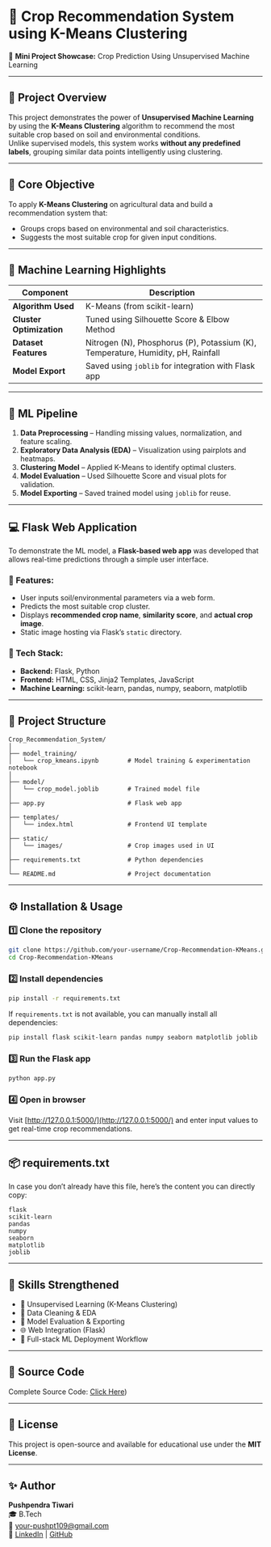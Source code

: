 # 🌾 Crop Recommendation System using K-Means Clustering

🚀 **Mini Project Showcase:** Crop Prediction Using Unsupervised Machine Learning  

---

## 📌 Project Overview

This project demonstrates the power of **Unsupervised Machine Learning** by using the **K-Means Clustering** algorithm to recommend the most suitable crop based on soil and environmental conditions.  
Unlike supervised models, this system works **without any predefined labels**, grouping similar data points intelligently using clustering.

---

## 🎯 Core Objective

To apply **K-Means Clustering** on agricultural data and build a recommendation system that:
- Groups crops based on environmental and soil characteristics.
- Suggests the most suitable crop for given input conditions.

---

## 🧠 Machine Learning Highlights

| Component | Description |
|------------|--------------|
| **Algorithm Used** | K-Means (from scikit-learn) |
| **Cluster Optimization** | Tuned using Silhouette Score & Elbow Method |
| **Dataset Features** | Nitrogen (N), Phosphorus (P), Potassium (K), Temperature, Humidity, pH, Rainfall |
| **Model Export** | Saved using `joblib` for integration with Flask app |

---

## 🧪 ML Pipeline

1. **Data Preprocessing** – Handling missing values, normalization, and feature scaling.  
2. **Exploratory Data Analysis (EDA)** – Visualization using pairplots and heatmaps.  
3. **Clustering Model** – Applied K-Means to identify optimal clusters.  
4. **Model Evaluation** – Used Silhouette Score and visual plots for validation.  
5. **Model Exporting** – Saved trained model using `joblib` for reuse.  

---

## 💻 Flask Web Application

To demonstrate the ML model, a **Flask-based web app** was developed that allows real-time predictions through a simple user interface.

### 🔧 Features:
- User inputs soil/environmental parameters via a web form.
- Predicts the most suitable crop cluster.
- Displays **recommended crop name**, **similarity score**, and **actual crop image**.
- Static image hosting via Flask’s `static` directory.

### 🧩 Tech Stack:
- **Backend:** Flask, Python  
- **Frontend:** HTML, CSS, Jinja2 Templates, JavaScript  
- **Machine Learning:** scikit-learn, pandas, numpy, seaborn, matplotlib  

---

## 📁 Project Structure

```
Crop_Recommendation_System/
│
├── model_training/
│   └── crop_kmeans.ipynb        # Model training & experimentation notebook
│
├── model/
│   └── crop_model.joblib        # Trained model file
│
├── app.py                       # Flask web app
│
├── templates/
│   └── index.html               # Frontend UI template
│
├── static/
│   └── images/                  # Crop images used in UI
│
├── requirements.txt             # Python dependencies
│
└── README.md                    # Project documentation
```

---

## ⚙️ Installation & Usage

### 1️⃣ Clone the repository
```bash
git clone https://github.com/your-username/Crop-Recommendation-KMeans.git
cd Crop-Recommendation-KMeans
```

### 2️⃣ Install dependencies
```bash
pip install -r requirements.txt
```

If `requirements.txt` is not available, you can manually install all dependencies:
```bash
pip install flask scikit-learn pandas numpy seaborn matplotlib joblib
```

### 3️⃣ Run the Flask app
```bash
python app.py
```

### 4️⃣ Open in browser
Visit [http://127.0.0.1:5000/](http://127.0.0.1:5000/) and enter input values to get real-time crop recommendations.

---

## 📦 requirements.txt

In case you don’t already have this file, here’s the content you can directly copy:

```
flask
scikit-learn
pandas
numpy
seaborn
matplotlib
joblib
```

---

## 🌟 Skills Strengthened

- 🧩 Unsupervised Learning (K-Means Clustering)  
- 🧹 Data Cleaning & EDA  
- 🧠 Model Evaluation & Exporting  
- 🌐 Web Integration (Flask)  
- 🧰 Full-stack ML Deployment Workflow  

---

## 🔗 Source Code

Complete Source Code: [Click Here]([https://lnkd.in/eDadVVUF]))

---

## 📜 License

This project is open-source and available for educational use under the **MIT License**.

---

## ✨ Author

**Pushpendra Tiwari**  
🎓 B.Tech  
📧 your-pushpt109@gmail.com  
🔗 [LinkedIn](https://linkedin.com/in/ptCStiwari) | [GitHub](https://github.com/ptCStiwari)
